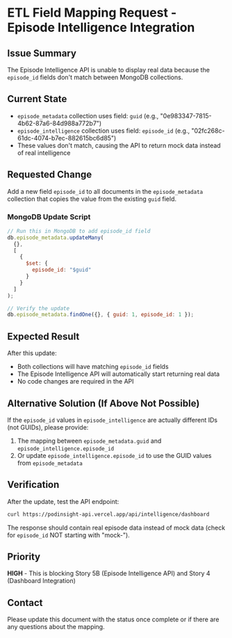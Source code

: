 # ETL Field Mapping Request - Episode Intelligence Integration

## Issue Summary
The Episode Intelligence API is unable to display real data because the `episode_id` fields don't match between MongoDB collections.

## Current State
- `episode_metadata` collection uses field: `guid` (e.g., "0e983347-7815-4b62-87a6-84d988a772b7")
- `episode_intelligence` collection uses field: `episode_id` (e.g., "02fc268c-61dc-4074-b7ec-882615bc6d85")
- These values don't match, causing the API to return mock data instead of real intelligence

## Requested Change
Add a new field `episode_id` to all documents in the `episode_metadata` collection that copies the value from the existing `guid` field.

### MongoDB Update Script
```javascript
// Run this in MongoDB to add episode_id field
db.episode_metadata.updateMany(
  {},
  [
    {
      $set: {
        episode_id: "$guid"
      }
    }
  ]
);

// Verify the update
db.episode_metadata.findOne({}, { guid: 1, episode_id: 1 });
```

## Expected Result
After this update:
- Both collections will have matching `episode_id` fields
- The Episode Intelligence API will automatically start returning real data
- No code changes are required in the API

## Alternative Solution (If Above Not Possible)
If the `episode_id` values in `episode_intelligence` are actually different IDs (not GUIDs), please provide:
1. The mapping between `episode_metadata.guid` and `episode_intelligence.episode_id`
2. Or update `episode_intelligence.episode_id` to use the GUID values from `episode_metadata`

## Verification
After the update, test the API endpoint:
```bash
curl https://podinsight-api.vercel.app/api/intelligence/dashboard
```

The response should contain real episode data instead of mock data (check for `episode_id` NOT starting with "mock-").

## Priority
**HIGH** - This is blocking Story 5B (Episode Intelligence API) and Story 4 (Dashboard Integration)

## Contact
Please update this document with the status once complete or if there are any questions about the mapping.

